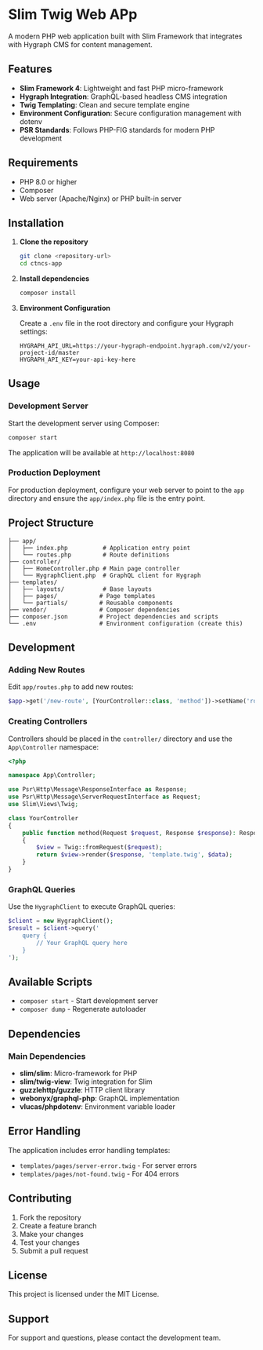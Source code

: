 # Slim Twig Web APp

A modern PHP web application built with Slim Framework that integrates with Hygraph CMS for content management.

## Features

- **Slim Framework 4**: Lightweight and fast PHP micro-framework
- **Hygraph Integration**: GraphQL-based headless CMS integration
- **Twig Templating**: Clean and secure template engine
- **Environment Configuration**: Secure configuration management with dotenv
- **PSR Standards**: Follows PHP-FIG standards for modern PHP development

## Requirements

- PHP 8.0 or higher
- Composer
- Web server (Apache/Nginx) or PHP built-in server

## Installation

1. **Clone the repository**
   ```bash
   git clone <repository-url>
   cd ctncs-app
   ```

2. **Install dependencies**
   ```bash
   composer install
   ```

3. **Environment Configuration**
   
   Create a `.env` file in the root directory and configure your Hygraph settings:
   ```env
   HYGRAPH_API_URL=https://your-hygraph-endpoint.hygraph.com/v2/your-project-id/master
   HYGRAPH_API_KEY=your-api-key-here
   ```

## Usage

### Development Server

Start the development server using Composer:

```bash
composer start
```

The application will be available at `http://localhost:8080`

### Production Deployment

For production deployment, configure your web server to point to the `app` directory and ensure the `app/index.php` file is the entry point.

## Project Structure

```
├── app/
│   ├── index.php          # Application entry point
│   └── routes.php         # Route definitions
├── controller/
│   ├── HomeController.php # Main page controller
│   └── HygraphClient.php  # GraphQL client for Hygraph
├── templates/
│   ├── layouts/           # Base layouts
│   ├── pages/            # Page templates
│   └── partials/         # Reusable components
├── vendor/               # Composer dependencies
├── composer.json         # Project dependencies and scripts
└── .env                  # Environment configuration (create this)
```

## Development

### Adding New Routes

Edit `app/routes.php` to add new routes:

```php
$app->get('/new-route', [YourController::class, 'method'])->setName('route-name');
```

### Creating Controllers

Controllers should be placed in the `controller/` directory and use the `App\Controller` namespace:

```php
<?php

namespace App\Controller;

use Psr\Http\Message\ResponseInterface as Response;
use Psr\Http\Message\ServerRequestInterface as Request;
use Slim\Views\Twig;

class YourController
{
    public function method(Request $request, Response $response): Response
    {
        $view = Twig::fromRequest($request);
        return $view->render($response, 'template.twig', $data);
    }
}
```

### GraphQL Queries

Use the `HygraphClient` to execute GraphQL queries:

```php
$client = new HygraphClient();
$result = $client->query('
    query {
        // Your GraphQL query here
    }
');
```

## Available Scripts

- `composer start` - Start development server
- `composer dump` - Regenerate autoloader

## Dependencies

### Main Dependencies
- **slim/slim**: Micro-framework for PHP
- **slim/twig-view**: Twig integration for Slim
- **guzzlehttp/guzzle**: HTTP client library
- **webonyx/graphql-php**: GraphQL implementation
- **vlucas/phpdotenv**: Environment variable loader

## Error Handling

The application includes error handling templates:
- `templates/pages/server-error.twig` - For server errors
- `templates/pages/not-found.twig` - For 404 errors

## Contributing

1. Fork the repository
2. Create a feature branch
3. Make your changes
4. Test your changes
5. Submit a pull request

## License

This project is licensed under the MIT License.

## Support

For support and questions, please contact the development team.
